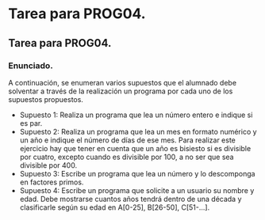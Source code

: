 # Tarea para PROG04.
## Tarea para PROG04.

### Enunciado.

A continuación, se enumeran varios supuestos que el alumnado debe solventar a través de la realización un programa por cada uno de los supuestos propuestos.

* Supuesto 1: Realiza un programa que lea un número entero e indique si es par.
* Supuesto 2: Realiza un programa que lea un mes en formato numérico y un año e indique el número de días de ese mes. Para realizar este ejercicio hay que tener en cuenta que un año es bisiesto si es divisible por cuatro, excepto cuando es divisible por 100, a no ser que sea divisible por 400.
* Supuesto 3: Escribe un programa que lea un número y lo descomponga en factores primos.
* Supuesto 4: Escribe un programa que solicite a un usuario su nombre y edad. Debe mostrarse cuantos años tendrá dentro de una década y clasificarle según su edad en A[0-25], B[26-50], C[51-...].
